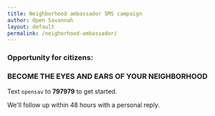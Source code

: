 ```yaml
---
title: Neighborhood ambassador SMS campaign
author: Open Savannah
layout: default
permalink: /neighorhood-ambassador/
---
```


### Opportunity for citizens:
<h3><strong> BECOME THE EYES AND EARS OF YOUR NEIGHBORHOOD</strong></h3>


Text `opensav` to <strong>797979</strong> to get started.

We'll follow up within 48 hours with a personal reply.